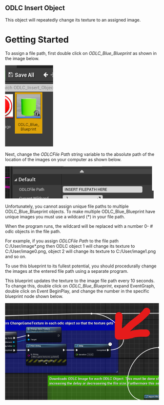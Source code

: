 ## ODLC Insert Object 

This object will repeatedly change its texture to an assigned image. 

  

# Getting Started 

  

To assign a file path, first double click on *ODLC_Blue_Blueprint* as shown in the image below. 

  

![](https://github.com/MissouriMRR/Simulation-Assets/blob/bad632e45b052fc2e005902d679fe30278f64913/ODLC_Insert_Object/README_Images/Blueprint%20Object.png) 

  

Next, change the *ODLCFile Path* string variable to the absolute path of the location of the images on your computer as shown below. 

  

![](https://github.com/MissouriMRR/Simulation-Assets/blob/bad632e45b052fc2e005902d679fe30278f64913/ODLC_Insert_Object/README_Images/Filepath%20String.png) 

  

Unfortunately, you cannot assign unique file paths to multiple ODLC_Blue_Blueprint objects. To make multiple ODLC_Blue_Blueprint have unique images you must use a wildcard (*) in your file path.  

When the program runs, the wildcard will be replaced with a number 0- # odlc objects in the file path.  

  

For example, if you assign *ODLCFile Path* to the file path C:/User/image*.png then ODLC object 1 will change its texture to C:/User/image0.png, object 2 will change its texture to C:/User/image1.png and so on. 

  

To use this blueprint to its fullest potential, you should procedurally change the images at the entered file path using a separate program. 

  

This blueprint updates the texture to the image file path every 10 seconds. To change this, double click on *ODLC_Blue_Blueprint*, expand EventGraph, double click on Event BeginPlay, and change the number in the specific blueprint node shown below. 

![](https://github.com/MissouriMRR/Simulation-Assets/blob/8fd19ae7d02ae46970efe0b6a5525929374e2988/ODLC_Insert_Object/README_Images/Delay.png) 

 

 
